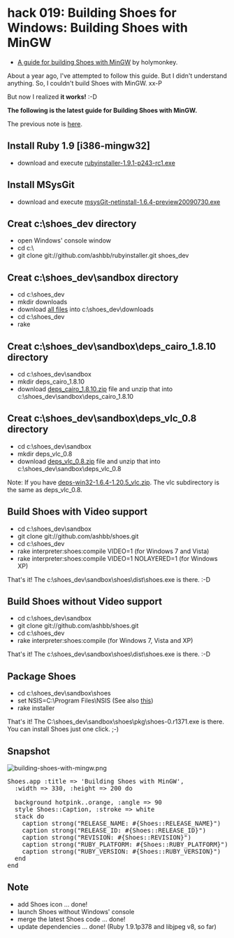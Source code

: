 hack 019: Building Shoes for Windows: Building Shoes with MinGW
===============================================================

- [A guide for building Shoes with MinGW](http://www.holymonkey.com/building-shoes-in-windows) by holymonkey.

About a year ago, I've attempted to follow this guide. But I didn't understand anything. So, I couldn't build Shoes with MinGW. xx-P

But now I realized **it works!** :-D

**The following is the latest guide for Building Shoes with MinGW.**

The previous note is [here](http://github.com/ashbb/shoes_hack_note/tree/master/md/hack019_old.md).


Install Ruby 1.9 [i386-mingw32]
-------------------------------

- download and execute [rubyinstaller-1.9.1-p243-rc1.exe](http://rubyforge.org/frs/download.php/66872/rubyinstaller-1.9.1-p243-rc1.exe)


Install MSysGit
---------------

- download and execute [msysGit-netinstall-1.6.4-preview20090730.exe](http://msysgit.googlecode.com/files/msysGit-netinstall-1.6.4-preview20090730.exe)


Creat c:\shoes_dev directory
----------------------------

- open Windows' console window
- cd c:\
- git clone git://github.com/ashbb/rubyinstaller.git shoes_dev


Creat c:\shoes_dev\sandbox directory
------------------------------------

- cd c:\shoes_dev
- mkdir downloads
- download [all files](http://www.rin-shun.com/shoes/MinGW/downloads/) into c:\shoes_dev\downloads
- cd c:\shoes_dev
- rake


Creat c:\shoes_dev\sandbox\deps_cairo_1.8.10 directory
------------------------------------------------------

- cd c:\shoes_dev\sandbox
- mkdir deps_cairo_1.8.10
- download [deps_cairo_1.8.10.zip](http://www.rin-shun.com/shoes/MinGW/deps/) file and unzip that into c:\shoes_dev\sandbox\deps_cairo_1.8.10


Creat c:\shoes_dev\sandbox\deps_vlc_0.8 directory
------------------------------------------------------

- cd c:\shoes_dev\sandbox
- mkdir deps_vlc_0.8
- download [deps_vlc_0.8.zip](http://www.rin-shun.com/shoes/MinGW/deps/) file and unzip that into c:\shoes_dev\sandbox\deps_vlc_0.8

Note: If you have [deps-win32-1.6.4-1.20.5_vlc.zip](http://github.com/downloads/shoes/shoes/deps-win32-1.6.4-1.20.5_vlc.zip). The vlc subdirectory is the same as deps_vlc_0.8.


Build Shoes with Video support
------------------------------

- cd c:\shoes_dev\sandbox
- git clone git://github.com/ashbb/shoes.git
- cd c:\shoes_dev
- rake interpreter:shoes:compile VIDEO=1 (for Windows 7 and Vista)
- rake interpreter:shoes:compile VIDEO=1 NOLAYERED=1 (for Windows XP)

That's it! The c:\shoes_dev\sandbox\shoes\dist\shoes.exe is there. :-D


Build Shoes without Video support
---------------------------------

- cd c:\shoes_dev\sandbox
- git clone git://github.com/ashbb/shoes.git
- cd c:\shoes_dev
- rake interpreter:shoes:compile (for Windows 7, Vista and XP)

That's it! The c:\shoes_dev\sandbox\shoes\dist\shoes.exe is there. :-D


Package Shoes
-------------

- cd c:\shoes_dev\sandbox\shoes
- set NSIS=C:\Program Files\NSIS  (See also [this](http://github.com/ashbb/shoes_hack_note/tree/master/md/hack006.md))
- rake installer

That's it! The C:\shoes_dev\sandbox\shoes\pkg\shoes-0.r1371.exe is there.   
You can install Shoes just one click. ;-)


Snapshot
--------

![building-shoes-with-mingw.png](http://github.com/ashbb/shoes_hack_note/raw/master/img/building-shoes-with-mingw-1.png)

<pre>
Shoes.app :title => 'Building Shoes with MinGW', 
  :width => 330, :height => 200 do
  
  background hotpink..orange, :angle => 90
  style Shoes::Caption, :stroke => white
  stack do
    caption strong("RELEASE_NAME: #{Shoes::RELEASE_NAME}")
    caption strong("RELEASE_ID: #{Shoes::RELEASE_ID}")
    caption strong("REVISION: #{Shoes::REVISION}")
    caption strong("RUBY_PLATFORM: #{Shoes::RUBY_PLATFORM}")
    caption strong("RUBY_VERSION: #{Shoes::RUBY_VERSION}")
  end
end
</pre>

Note
----
- add Shoes icon ... done!
- launch Shoes without Windows' console
- merge the latest Shoes code ... done!
- update dependencies ... done! (Ruby 1.9.1p378 and libjpeg v8, so far)

